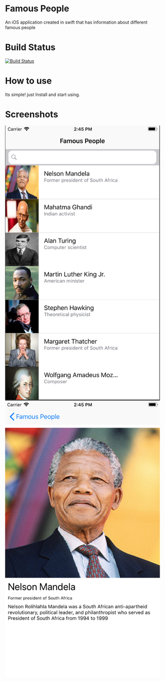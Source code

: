 # Famous People
An iOS application created in swift that has information about different famous people

# Build Status

[![Build Status](https://www.bitrise.io/app/b7fe39d7c99ed4d4/status.svg?token=NWmkXTskNAT8jxVdsfTAPw&branch=master)](https://www.bitrise.io/app/b7fe39d7c99ed4d4)

# How to use
Its simple! just Install and start using.

# Screenshots
![Screenshot](https://github.com/Sashen943/Famous-People/blob/dev/FamousPeople/images/FamousPeople1.png)
![Screenshot](https://github.com/Sashen943/Famous-People/blob/dev/FamousPeople/images/FamousPeople2.png)

